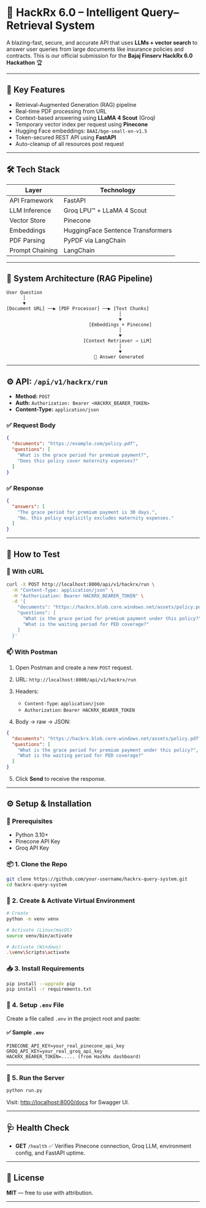 # 🚀 HackRx 6.0 – Intelligent Query–Retrieval System

A blazing-fast, secure, and accurate API that uses **LLMs + vector search** to answer user queries from large documents like insurance policies and contracts.
This is our official submission for the **Bajaj Finserv HackRx 6.0 Hackathon** 🏆

---

## 🧠 Key Features

* Retrieval-Augmented Generation (RAG) pipeline
* Real-time PDF processing from URL
* Context-based answering using **LLaMA 4 Scout** (Groq)
* Temporary vector index per request using **Pinecone**
* Hugging Face embeddings: `BAAI/bge-small-en-v1.5`
* Token-secured REST API using **FastAPI**
* Auto-cleanup of all resources post request

---

## 🛠️ Tech Stack

| Layer           | Technology                        |
| --------------- | --------------------------------- |
| API Framework   | FastAPI                           |
| LLM Inference   | Groq LPU™ + LLaMA 4 Scout         |
| Vector Store    | Pinecone                          |
| Embeddings      | HuggingFace Sentence Transformers |
| PDF Parsing     | PyPDF via LangChain               |
| Prompt Chaining | LangChain                         |

---

## 📆 System Architecture (RAG Pipeline)

```
User Question
      │
      ▼
[Document URL] ──▶ [PDF Processor] ──▶ [Text Chunks]
                                         │
                                         ▼
                              [Embeddings + Pinecone]
                                         │
                                         ▼
                            [Context Retriever → LLM]
                                         │
                                         ▼
                                🔁 Answer Generated
```

---

## ⚙️ API: `/api/v1/hackrx/run`

* **Method:** `POST`
* **Auth:** `Authorization: Bearer <HACKRX_BEARER_TOKEN>`
* **Content-Type:** `application/json`

### ✅ Request Body

```json
{
  "documents": "https://example.com/policy.pdf",
  "questions": [
    "What is the grace period for premium payment?",
    "Does this policy cover maternity expenses?"
  ]
}
```

### ✅ Response

```json
{
  "answers": [
    "The grace period for premium payment is 30 days.",
    "No, this policy explicitly excludes maternity expenses."
  ]
}
```

---

## 🧚 How to Test

### 🔁 With cURL

```bash
curl -X POST http://localhost:8000/api/v1/hackrx/run \
  -H "Content-Type: application/json" \
  -H "Authorization: Bearer HACKRX_BEARER_TOKEN" \
  -d '{
    "documents": "https://hackrx.blob.core.windows.net/assets/policy.pdf?...",
    "questions": [
      "What is the grace period for premium payment under this policy?",
      "What is the waiting period for PED coverage?"
    ]
  }'
```

### 📫 With Postman

1. Open Postman and create a new `POST` request.
2. URL: `http://localhost:8000/api/v1/hackrx/run`
3. Headers:

   * `Content-Type`: `application/json`
   * `Authorization`: `Bearer HACKRX_BEARER_TOKEN`
4. Body → raw → JSON:

```json
{
  "documents": "https://hackrx.blob.core.windows.net/assets/policy.pdf?...",
  "questions": [
    "What is the grace period for premium payment under this policy?",
    "What is the waiting period for PED coverage?"
  ]
}
```

5. Click **Send** to receive the response.

---

## ⚙️ Setup & Installation

### 🧱 Prerequisites

* Python 3.10+
* Pinecone API Key
* Groq API Key

### 📦 1. Clone the Repo

```bash
git clone https://github.com/your-username/hackrx-query-system.git
cd hackrx-query-system
```

### 🔁 2. Create & Activate Virtual Environment

```bash
# Create
python -m venv venv

# Activate (Linux/macOS)
source venv/bin/activate

# Activate (Windows)
.\venv\Scripts\activate
```

### 📥 3. Install Requirements

```bash
pip install --upgrade pip
pip install -r requirements.txt
```

### 🔐 4. Setup `.env` File

Create a file called `.env` in the project root and paste:
#### ✅ Sample `.env`

```env
PINECONE_API_KEY=your_real_pinecone_api_key
GROQ_API_KEY=your_real_groq_api_key
HACKRX_BEARER_TOKEN=..... (from HackRx dashboard)
```

---

### 🚀 5. Run the Server

```bash
python run.py
```

Visit: [http://localhost:8000/docs](http://localhost:8000/docs) for Swagger UI.

---

## 🩺 Health Check

* **GET** `/health`
  ✅ Verifies Pinecone connection, Groq LLM, environment config, and FastAPI uptime.

---

## 🧾 License

**MIT** — free to use with attribution.

---

